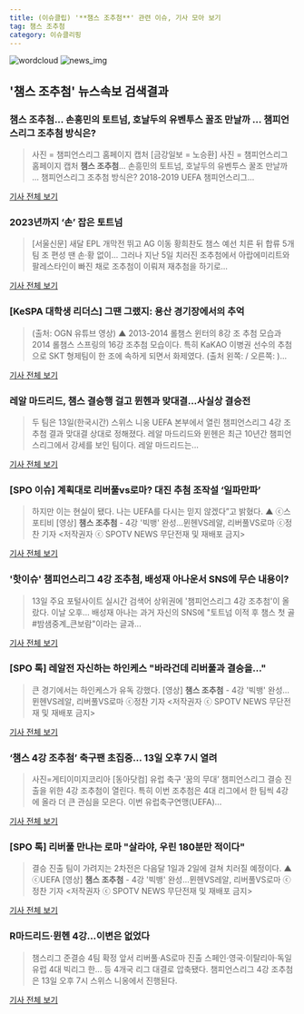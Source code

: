 ```yaml
---
title: (이슈클립) '**챔스 조추첨**' 관련 이슈, 기사 모아 보기
tag: 챔스 조추첨
category: 이슈클리핑
---
```

![wordcloud](https://s3.ap-northeast-2.amazonaws.com/lyrics101-wordcloud/2018-08-31-1535647071.png)
![news_img](https://user-images.githubusercontent.com/42597476/44507050-1206f400-a6e4-11e8-8d98-7ffbfebb353f.png)
## **'**챔스 조추첨**'** 뉴스속보 검색결과
### **챔스 조추첨**... 손흥민의 토트넘, 호날두의 유벤투스 꿀조 만날까 ... 챔피언스리그 조추첨 방식은?

>사진 = 챔피언스리그 홈페이지 캡처 [금강일보 = 노승환] 사진 = 챔피언스리그 홈페이지 캡처 **챔스 조추첨**... 손흥민의 토트넘, 호날두의 유벤투스 꿀조 만날까 ... 챔피언스리그 조추첨 방식은? 2018-2019 UEFA 챔피언스리그...

<a href="http://www.ggilbo.com/news/articleView.html?idxno=541263" target="_blank">기사 전체 보기</a>

### 2023년까지 ‘손’ 잡은 토트넘

>[서울신문] 새달 EPL 개막전 뛰고 AG 이동 황희찬도 챔스 예선 치른 뒤 합류 5개팀 조 편성 땐 손·황 없이... 그러나 지난 5일 치러진 조추첨에서 아랍에미리트와 팔레스타인이 빠진 채로 조추첨이 이뤄져 재추첨을 하기로...

<a href="http://www.seoul.co.kr/news/newsView.php?id=20180723026012&wlog_tag3=naver" target="_blank">기사 전체 보기</a>

### [KeSPA 대학생 리더스] 그땐 그랬지: 용산 경기장에서의 추억

>(출처: OGN 유튜브 영상) ▲ 2013-2014 롤챔스 윈터의 8강 조 추첨 모습과 2014 롤챔스 스프링의 16강 조추첨 모습이다. 특히 KaKAO 이병권 선수의 추첨으로 SKT 형제팀이 한 조에 속하게 되면서 화제였다. (출처 왼쪽: / 오른쪽: )...

<a href="http://sports.news.naver.com/esports/news/read.nhn?oid=514&aid=0000000440" target="_blank">기사 전체 보기</a>

### 레알 마드리드, 챔스 결승행 걸고 뮌헨과 맞대결...사실상 결승전

>두 팀은 13일(한국시간) 스위스 니옹 UEFA 본부에서 열린 챔피언스리그 4강 조추첨 결과 맞대결 상대로 정해졌다. 레알 마드리드와 뮌헨은 최근 10년간 챔피언스리그에서 강세를 보인 팀이다. 레알 마드리드는...

<a href="http://isplus.live.joins.com/news/article/aid.asp?aid=22127391" target="_blank">기사 전체 보기</a>

### [SPO 이슈] 계획대로 리버풀vs로마? 대진 추첨 조작설 ‘일파만파’

>하지만 이는 현실이 됐다. 나는 UEFA를 다시는 믿지 않겠다”고 밝혔다. ▲ ⓒ스포티비 [영상] **챔스 조추첨** - 4강 '빅뱅' 완성…뮌헨VS레알, 리버풀VS로마 ⓒ정찬 기자 <저작권자 ⓒ SPOTV NEWS 무단전재 및 재배포 금지>

<a href="http://www.spotvnews.co.kr/?mod=news&act=articleView&idxno=207082" target="_blank">기사 전체 보기</a>

### '핫이슈' 챔피언스리그 4강 조추첨, 배성재 아나운서 SNS에 무슨 내용이?

>13일 주요 포털사이트 실시간 검색어 상위권에 '챔피언스리그 4강 조추첨'이 올랐다.  이날 오후... 배성재 아나는 과거 자신의 SNS에 "토트넘 이적 후 챔스 첫 골 #밤샘중계_큰보람"이라는 글과...

<a href="http://www.siminilbo.co.kr/news/articleView.html?idxno=560236" target="_blank">기사 전체 보기</a>

### [SPO 톡] 레알전 자신하는 하인케스 "바라건데 리버풀과 결승을…"

>큰 경기에서는 하인케스가 유독 강했다. [영상] **챔스 조추첨** - 4강 '빅뱅' 완성…뮌헨VS레알, 리버풀VS로마 ⓒ정찬 기자 <저작권자 ⓒ SPOTV NEWS 무단전재 및 재배포 금지>

<a href="http://www.spotvnews.co.kr/?mod=news&act=articleView&idxno=207048" target="_blank">기사 전체 보기</a>

### ‘챔스 4강 조추첨’ 축구팬 초집중… 13일 오후 7시 열려

>사진=게티이미지코리아 [동아닷컴] 유럽 축구 ‘꿈의 무대’ 챔피언스리그 결승 진출을 위한 4강 조추첨이 열린다. 특히 이번 조추첨은 4대 리그에서 한 팀씩 4강에 올라 더 큰 관심을 모은다. 이번 유럽축구연맹(UEFA)...

<a href="http://sports.donga.com/3/all/20180413/89592317/1" target="_blank">기사 전체 보기</a>

### [SPO 톡] 리버풀 만나는 로마 "살라야, 우린 180분만 적이다"

>결승 진출 팀이 가려지는 2차전은 다음달 1일과 2일에 걸쳐 치러질 예정이다. ▲ ⓒUEFA [영상] **챔스 조추첨** - 4강 '빅뱅' 완성…뮌헨VS레알, 리버풀VS로마 ⓒ정찬 기자 <저작권자 ⓒ SPOTV NEWS 무단전재 및 재배포 금지>

<a href="http://www.spotvnews.co.kr/?mod=news&act=articleView&idxno=207032" target="_blank">기사 전체 보기</a>

### R마드리드·뮌헨 4강…이변은 없었다

>챔스리그 준결승 4팀 확정 앞서 리버풀·AS로마 진출 스페인·영국·이탈리아·독일 유럽 4대 빅리그 한... 등 4개국 리그 대결로 압축됐다. 챔피언스리그 4강 조추첨은 13일 오후 7시 스위스 니옹에서 진행된다.

<a href="http://www.kwnews.co.kr/view.asp?aid=218041200151&s=701" target="_blank">기사 전체 보기</a>



